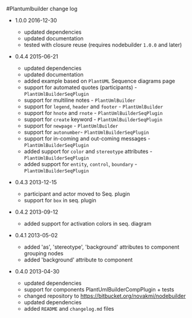 #Plantumlbuilder change log

* 1.0.0 2016-12-30
    * updated dependencies
    * updated documentation
    * tested with closure reuse (requires nodebuilder `1.0.0` and later) 
    
* 0.4.4 2015-06-21
    * updated dependencies
    * updated documentation
    * added example based on `PlantUML` Sequence diagrams page  
    * support for automated quotes (participants) - `PlantUmlBuilderSeqPlugin`
    * support for multiline notes - `PlantUmlBuilder`
    * support for `legend`, `header` and `footer` - `PlantUmlBuilder`
    * support for `hnote` and `rnote` - `PlantUmlBuilderSeqPlugin`
    * support for `create` keyword - `PlantUmlBuilderSeqPlugin`
    * support for `newpage` - `PlantUmlBuilder`
    * support for  `autonumber`- `PlantUmlBuilderSeqPlugin`
    * support for in-coming and out-coming messages - `PlantUmlBuilderSeqPlugin`
    * added support for `color` and `stereotype` attributes - `PlantUmlBuilderSeqPlugin`
    * added support for `entity`, `control`, `boundary` - `PlantUmlBuilderSeqPlugin`        

* 0.4.3 2013-12-15
    * participant and actor moved to Seq. plugin
    * support for `box` in seq. plugin

* 0.4.2 2013-09-12
    * added support for activation colors in seq. diagram

* 0.4.1 2013-05-02
    * added 'as', 'stereotype', 'background' attributes to component grouping nodes
    * added 'background' attribute to component

* 0.4.0 2013-04-30
    * updated dependencies
    * support for components PlantUmlBuilderCompPlugin + tests
    * changed repository to https://bitbucket.org/novakmi/nodebuilder
    * updated dependencies
    * added `README` and `changelog.md` files
